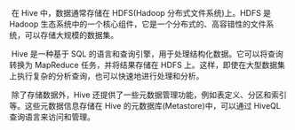 ​		在 Hive 中，数据通常存储在 HDFS(Hadoop 分布式文件系统)上。HDFS 是 Hadoop 生态系统中的一个核心组件，它是一个分布式的、高容错性的文件系统，可以存储大规模的数据集。

​		Hive 是一种基于 SQL 的语言和查询引擎，用于处理结构化数据。它可以将查询转换为 MapReduce 任务，并将结果存储在 HDFS 上。这样，即使在大型数据集上执行复杂的分析查询，也可以快速地进行处理和分析。

​		除了存储数据外，Hive 还提供了一些元数据管理功能，例如表定义、分区和索引等。这些元数据信息存储在 Hive 的元数据库(Metastore)中，可以通过 HiveQL 查询语言来访问和管理。